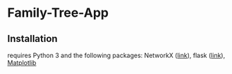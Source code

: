 # Family-Tree-App

## Installation
requires Python 3 and the following packages: NetworkX ([link](https://networkx.org/)), flask ([link](https://flask.palletsprojects.com/en/2.2.x/)), [Matplotlib](https://matplotlib.org/)
